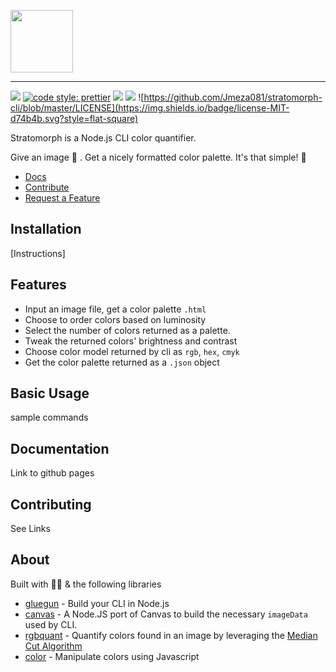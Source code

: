 <p align="left">
  <img
    src="https://user-images.githubusercontent.com/16481834/50459026-34787a80-092d-11e9-84d2-0311eb136604.png"
    height="100"
  />
</p>

---
![](https://img.shields.io/badge/min%20node%20version-v7.6%2B-%185f73.svg?style=flat-square)
[![code style: prettier](https://img.shields.io/badge/code_style-prettier-ff69b4.svg?style=flat-square&colorB=185f73)](https://github.com/prettier/prettier)
![](https://img.shields.io/github/stars/jmeza081/stratomorph-cli.svg?label=Stars&style=flat-square&colorB=d74b4b)
![](https://img.shields.io/github/issues-raw/jmeza081/stratomorph-cli.svg?style=flat-square&colorB=185f73)
![https://github.com/Jmeza081/stratomorph-cli/blob/master/LICENSE](https://img.shields.io/badge/license-MIT-d74b4b.svg?style=flat-square)


Stratomorph is a Node.js CLI color quantifier.

Give an image 🌄 . Get a nicely formatted color palette. It's that simple! 🎨
- [Docs](https://github.com/Jmeza081/stratomorph-cli/blob/master/docs/commands.md)
- [Contribute](https://github.com/Jmeza081/stratomorph-cli#contributing)
- [Request a Feature](https://github.com/Jmeza081/stratomorph-cli/issues/new)


## Installation

[Instructions]

## Features

- Input an image file, get a color palette `.html`
- Choose to order colors based on luminosity
- Select the number of colors returned as a palette.
- Tweak the returned colors' brightness and contrast
- Choose color model returned by cli as `rgb`, `hex`, `cmyk`
- Get the color palette returned as a `.json` object

## Basic Usage

sample commands

## Documentation

Link to github pages

## Contributing

See Links

## About

Built with 💪🏽 & the following libraries

- [gluegun](https://github.com/infinitered/gluegun/) - Build your CLI in Node.js
- [canvas](https://www.npmjs.com/package/canvas) - A Node.JS port of Canvas to build the necessary `imageData` used by CLI.
- [rgbquant](https://github.com/leeoniya/RgbQuant.js) - Quantify colors found in an image by leveraging the [Median Cut Algorithm](https://en.wikipedia.org/wiki/Median_cut)
- [color](https://github.com/Qix-/color) - Manipulate colors using Javascript
